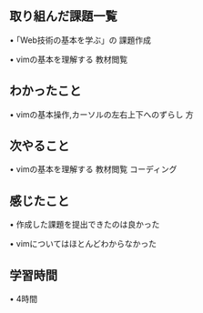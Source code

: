 ## 取り組んだ課題一覧
•  ｢Web技術の基本を学ぶ」の 課題作成

•   vimの基本を理解する  教材閲覧


## わかったこと
• vimの基本操作,カーソルの左右上下へのずらし
  方

## 次やること
•    vimの基本を理解する  教材閲覧 コーディング
     

## 感じたこと
• 作成した課題を提出できたのは良かった

• vimについてはほとんどわからなかった

## 学習時間
• 4時間